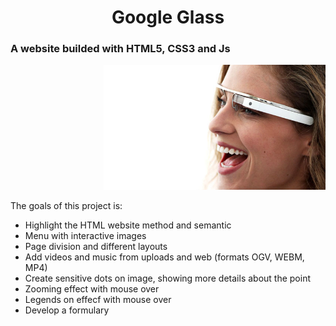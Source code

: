 <h1 align="center"> Google Glass </h1>
<h3>A website builded with HTML5, CSS3 and Js </h3>
<p align="right">
  <img alt="Google Glass" src="./_imagens/glass-quadro-mulher.jpg" height="200"/>
  </p>
  
<body>
<article>
  
  <p> The goals of this project is: 
    <ul>
      <li> Highlight the HTML website method and semantic</li>
      <li> Menu with interactive images</li>
      <li> Page division and different layouts </li>
      <li> Add videos and music from uploads and web (formats OGV, WEBM, MP4)</li>
      <li> Create sensitive dots on image, showing more details about the point</li>
      <li> Zooming effect with mouse over </li>
      <li> Legends on effecf with mouse over </li>
      <li> Develop a formulary</li>
  </ul>
  </article>
